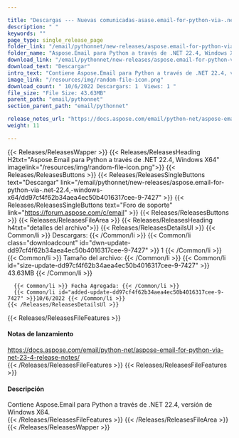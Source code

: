```yaml
---

title: "Descargas --- Nuevas comunicadas-asase.email-for-python-via-.net-22.4, -Windows-x64"
description: " "
keywords: ""
page_type: single_release_page
folder_link: "/email/pythonnet/new-releases/aspose.email-for-python-via-.net-22.4,-windows-x64/"
folder_name: "Aspose.Email para Python a través de .NET 22.4, Windows X64"
download_link: "/email/pythonnet/new-releases/aspose.email-for-python-via-.net-22.4,-windows-x64/dd97cf4f62b34aea4ec50b4016317cee-9-7427"
download_text: "Descargar"
intro_text: "Contiene Aspose.Email para Python a través de .NET 22.4, versión de Windows X64."
image_link: "/resources/img/random-file-icon.png"
download_count: " 10/6/2022 Descargars: 1  Views: 1 "
file_size: "File Size: 43.63MB"
parent_path: "email/pythonnet"
section_parent_path: "email/pythonnet"

release_notes_url: "https://docs.aspose.com/email/python-net/aspose-email-for-python-via-net-23-4-release-notes/"
weight: 11

---
```


{{< Releases/ReleasesWapper >}}
  {{< Releases/ReleasesHeading H2txt="Aspose.Email para Python a través de .NET 22.4, Windows X64" imagelink="/resources/img/random-file-icon.png">}}
  {{< Releases/ReleasesButtons >}}
    {{< Releases/ReleasesSingleButtons text="Descargar" link="/email/pythonnet/new-releases/aspose.email-for-python-via-.net-22.4,-windows-x64/dd97cf4f62b34aea4ec50b4016317cee-9-7427" >}}
    {{< Releases/ReleasesSingleButtons text="Foro de soporte" link="https://forum.aspose.com/c/email" >}}
  {{< Releases/ReleasesButtons >}}
  {{< Releases/ReleasesFileArea >}}
    {{< Releases/ReleasesHeading h4txt="detalles del archivo">}}
    {{< Releases/ReleasesDetailsUl >}}
      {{< Common/li >}} Descargars: {{< /Common/li >}}
      {{< Common/li class="downloadcount" id="dwn-update-dd97cf4f62b34aea4ec50b4016317cee-9-7427" >}} 1 {{< /Common/li >}}
      {{< Common/li >}} Tamaño del archivo: {{< /Common/li >}}
      {{< Common/li id="size-update-dd97cf4f62b34aea4ec50b4016317cee-9-7427" >}} 43.63MB {{< /Common/li >}}

      {{< Common/li >}} Fecha Agregada: {{< /Common/li >}}
      {{< Common/li id="added-update-dd97cf4f62b34aea4ec50b4016317cee-9-7427" >}}10/6/2022 {{< /Common/li >}}
    {{< /Releases/ReleasesDetailsUl >}}

  {{< Releases/ReleasesFileFeatures >}}
      <h4>Notas de lanzamiento</h4><div><a href='https://docs.aspose.com/email/python-net/aspose-email-for-python-via-net-23-4-release-notes/'>https://docs.aspose.com/email/python-net/aspose-email-for-python-via-net-23-4-release-notes/</a></div>
  {{< /Releases/ReleasesFileFeatures >}}
  {{< Releases/ReleasesFileFeatures >}}
      <h4>Descripción</h4><div class="HTMLDescription">Contiene Aspose.Email para Python a través de .NET 22.4, versión de Windows X64.</div>
  {{< /Releases/ReleasesFileFeatures >}}
 {{< /Releases/ReleasesFileArea >}}
{{< /Releases/ReleasesWapper >}}


